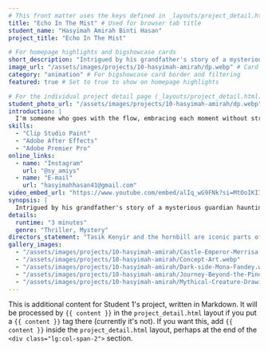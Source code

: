 ```yaml
---
# This front matter uses the keys defined in _layouts/project_detail.html
title: "Echo In The Mist" # Used for browser tab title
student_name: "Hasyimah Amirah Binti Hasan"
project_title: "Echo In The Mist"

# For homepage highlights and bigshowcase cards
short_description: "Intrigued by his grandfather's story of a mysterious guardian haunting the misty waters of Lake Kenyir, Adam, a curious teenager, sets out to uncover the truth."
image_url: "/assets/images/projects/10-hasyimah-amirah/dp.webp" # Card image
category: "animation" # For bigshowcase card border and filtering
featured: true # Set to true to show on homepage highlights

# For the individual project detail page (_layouts/project_detail.html)
student_photo_url: "/assets/images/projects/10-hasyimah-amirah/dp.webp"
introduction: |
  I'm someone who goes with the flow, embracing each moment without stressing about future plans. I believe in trusting the journey, even when the path ahead is unclear. Adaptable and open-minded, I face life with curiosity and calm, letting experiences shape me along the way.
skills:
  - "Clip Studio Paint"
  - "Adobe After Effects"
  - "Adobe Premier Pro"
online_links:
  - name: "Instagram"
    url: "@sy_amiys"
  - name: "E-mail"
    url: "hasyimahhasan41@gmail.com"
video_embed_url: "https://www.youtube.com/embed/alIq_wG9FNk?si=MtOoIKIImIkR8djl"
synopsis: |
  Intrigued by his grandfather's story of a mysterious guardian haunting the misty waters of Lake Kenyir, Adam, a curious teenager, sets out to uncover the truth. Armed with his grandfather's stories and a radio for safety, he paddles alone into the lake, shrouded in thick fog. His search turns cold when he meets Raja, a hornbill with piercing eyes, who seems to guide him deeper into the mist. A few disturbing things happen after Adam encounters Raja, which almost takes Adam's life.
details:
  runtime: "3 minutes"
  genre: "Thriller, Mystery"
directors_statement: "Tasik Kenyir and the hornbill are iconic parts of Malaysia’s natural and cultural heritage.  I wanted to bring a sense of mystery and wonder to younger audiences while preserving the atmosphere of Malaysian folklore."
gallery_images:
  - "/assets/images/projects/10-hasyimah-amirah/Castle-Emperor-Merrisa.webp"
  - "/assets/images/projects/10-hasyimah-amirah/Concept-Art.webp"
  - "/assets/images/projects/10-hasyimah-amirah/Dark-side-Mona-Fandey.webp"
  - "/assets/images/projects/10-hasyimah-amirah/Journey-Beyond-the-Pines-Jacob-and-Kade.webp"
  - "/assets/images/projects/10-hasyimah-amirah/Mythical-Creature-Drawing.jpg"
---
```

<!-- You can add more content here in Markdown if needed, it will appear after the gallery -->
This is additional content for Student 1's project, written in Markdown.
It will be processed by `{{ content }}` in the `project_detail.html` layout if you put a `{{ content }}` tag there (currently it's not).
If you want this, add `{{ content }}` inside the `project_detail.html` layout, perhaps at the end of the `<div class="lg:col-span-2">` section.
